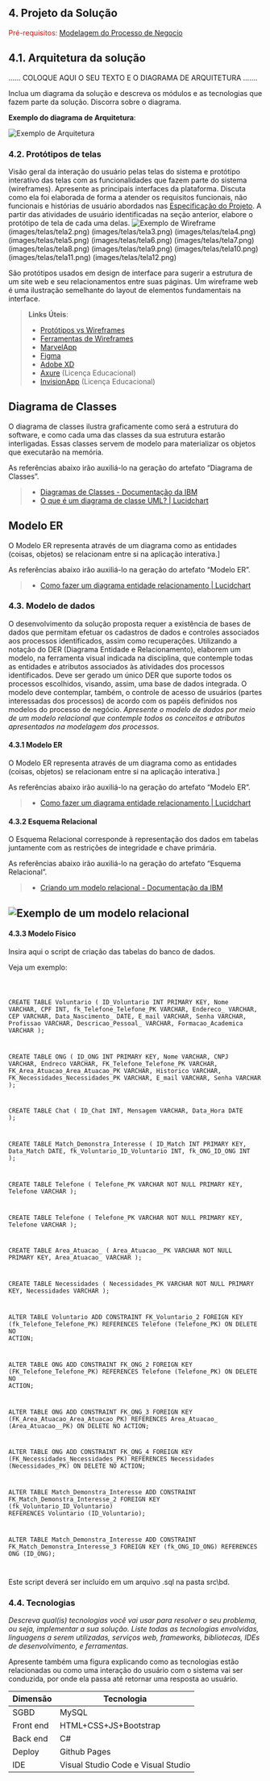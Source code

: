 ## 4. Projeto da Solução

<span style="color:red">Pré-requisitos: <a href="03-Modelagem do Processo de Negocio.md"> Modelagem do Processo de Negocio</a></span>

## 4.1. Arquitetura da solução


......  COLOQUE AQUI O SEU TEXTO E O DIAGRAMA DE ARQUITETURA .......

 Inclua um diagrama da solução e descreva os módulos e as tecnologias
 que fazem parte da solução. Discorra sobre o diagrama.
 
 **Exemplo do diagrama de Arquitetura**:
 
 ![Exemplo de Arquitetura](./images/geral.jpg)
 

### 4.2. Protótipos de telas

Visão geral da interação do usuário pelas telas do sistema e protótipo interativo das telas com as funcionalidades que fazem parte do sistema (wireframes).
Apresente as principais interfaces da plataforma. Discuta como ela foi elaborada de forma a atender os requisitos funcionais, não funcionais e histórias de usuário abordados nas <a href="02-Especificação do Projeto.md"> Especificação do Projeto</a>.
A partir das atividades de usuário identificadas na seção anterior, elabore o protótipo de tela de cada uma delas.
![Exemplo de Wireframe](images/telas/tela1.png)
(images/telas/tela2.png)
(images/telas/tela3.png)
(images/telas/tela4.png)
(images/telas/tela5.png)
(images/telas/tela6.png)
(images/telas/tela7.png)
(images/telas/tela8.png)
(images/telas/tela9.png)
(images/telas/tela10.png)
(images/telas/tela11.png)
(images/telas/tela12.png)

São protótipos usados em design de interface para sugerir a estrutura de um site web e seu relacionamentos entre suas páginas. Um wireframe web é uma ilustração semelhante do layout de elementos fundamentais na interface.
 
> **Links Úteis**:
> - [Protótipos vs Wireframes](https://www.nngroup.com/videos/prototypes-vs-wireframes-ux-projects/)
> - [Ferramentas de Wireframes](https://rockcontent.com/blog/wireframes/)
> - [MarvelApp](https://marvelapp.com/developers/documentation/tutorials/)
> - [Figma](https://www.figma.com/)
> - [Adobe XD](https://www.adobe.com/br/products/xd.html#scroll)
> - [Axure](https://www.axure.com/edu) (Licença Educacional)
> - [InvisionApp](https://www.invisionapp.com/) (Licença Educacional)


## Diagrama de Classes

O diagrama de classes ilustra graficamente como será a estrutura do software, e como cada uma das classes da sua estrutura estarão interligadas. Essas classes servem de modelo para materializar os objetos que executarão na memória.

As referências abaixo irão auxiliá-lo na geração do artefato “Diagrama de Classes”.

> - [Diagramas de Classes - Documentação da IBM](https://www.ibm.com/docs/pt-br/rational-soft-arch/9.6.1?topic=diagrams-class)
> - [O que é um diagrama de classe UML? | Lucidchart](https://www.lucidchart.com/pages/pt/o-que-e-diagrama-de-classe-uml)

## Modelo ER

O Modelo ER representa através de um diagrama como as entidades (coisas, objetos) se relacionam entre si na aplicação interativa.]

As referências abaixo irão auxiliá-lo na geração do artefato “Modelo ER”.

> - [Como fazer um diagrama entidade relacionamento | Lucidchart](https://www.lucidchart.com/pages/pt/como-fazer-um-diagrama-entidade-relacionamento)


### 4.3. Modelo de dados

O desenvolvimento da solução proposta requer a existência de bases de dados que permitam efetuar os cadastros de dados e controles associados aos processos identificados, assim como recuperações.
Utilizando a notação do DER (Diagrama Entidade e Relacionamento), elaborem um modelo, na ferramenta visual indicada na disciplina, que contemple todas as entidades e atributos associados às atividades dos processos identificados. Deve ser gerado um único DER que suporte todos os processos escolhidos, visando, assim, uma base de dados integrada. O modelo deve contemplar, também, o controle de acesso de usuários (partes interessadas dos processos) de acordo com os papéis definidos nos modelos do processo de negócio.
_Apresente o modelo de dados por meio de um modelo relacional que contemple todos os conceitos e atributos apresentados na modelagem dos processos._

#### 4.3.1 Modelo ER

O Modelo ER representa através de um diagrama como as entidades (coisas, objetos) se relacionam entre si na aplicação interativa.]

As referências abaixo irão auxiliá-lo na geração do artefato “Modelo ER”.

> - [Como fazer um diagrama entidade relacionamento | Lucidchart](images/DER.jpg)

#### 4.3.2 Esquema Relacional

O Esquema Relacional corresponde à representação dos dados em tabelas juntamente com as restrições de integridade e chave primária.
 
As referências abaixo irão auxiliá-lo na geração do artefato “Esquema Relacional”.

> - [Criando um modelo relacional - Documentação da IBM](https://www.ibm.com/docs/pt-br/cognos-analytics/10.2.2?topic=designer-creating-relational-model)

![Exemplo de um modelo relacional](images/logico.jpg "Exemplo de Modelo Relacional.")
---


#### 4.3.3 Modelo Físico

Insira aqui o script de criação das tabelas do banco de dados.

Veja um exemplo:

<code>

 CREATE TABLE Voluntario (
    ID_Voluntario INT PRIMARY KEY,
    Nome VARCHAR,
    CPF INT,
    fk_Telefone_Telefone_PK VARCHAR,
    Endereco_ VARCHAR,
    CEP VARCHAR,
    Data_Nascimento_ DATE,
    E_mail VARCHAR,
    Senha VARCHAR,
    Profissao VARCHAR,
    Descricao_Pessoal_ VARCHAR,
    Formacao_Academica VARCHAR
);

CREATE TABLE ONG (
    ID_ONG INT PRIMARY KEY,
    Nome VARCHAR,
    CNPJ VARCHAR,
    Endreco VARCHAR,
    FK_Telefone_Telefone_PK VARCHAR,
    FK_Area_Atuacao_Area_Atuacao_PK VARCHAR,
    Historico VARCHAR,
    FK_Necessidades_Necessidades_PK VARCHAR,
    E_mail VARCHAR,
    Senha VARCHAR
);

CREATE TABLE Chat (
    ID_Chat INT,
    Mensagem VARCHAR,
    Data_Hora DATE
);

CREATE TABLE Match_Demonstra_Interesse (
    ID_Match INT PRIMARY KEY,
    Data_Match DATE,
    fk_Voluntario_ID_Voluntario INT,
    fk_ONG_ID_ONG INT
);

CREATE TABLE Telefone (
    Telefone_PK VARCHAR NOT NULL PRIMARY KEY,
    Telefone VARCHAR
);

CREATE TABLE Telefone (
    Telefone_PK VARCHAR NOT NULL PRIMARY KEY,
    Telefone VARCHAR
);

CREATE TABLE Area_Atuacao_ (
    Area_Atuacao__PK VARCHAR NOT NULL PRIMARY KEY,
    Area_Atuacao_ VARCHAR
);

CREATE TABLE Necessidades (
    Necessidades_PK VARCHAR NOT NULL PRIMARY KEY,
    Necessidades VARCHAR
);
 
ALTER TABLE Voluntario ADD CONSTRAINT FK_Voluntario_2
    FOREIGN KEY (fk_Telefone_Telefone_PK)
    REFERENCES Telefone (Telefone_PK)
    ON DELETE NO ACTION;
 
ALTER TABLE ONG ADD CONSTRAINT FK_ONG_2
    FOREIGN KEY (FK_Telefone_Telefone_PK)
    REFERENCES Telefone (Telefone_PK)
    ON DELETE NO ACTION;
 
ALTER TABLE ONG ADD CONSTRAINT FK_ONG_3
    FOREIGN KEY (FK_Area_Atuacao_Area_Atuacao_PK)
    REFERENCES Area_Atuacao_ (Area_Atuacao__PK)
    ON DELETE NO ACTION;
 
ALTER TABLE ONG ADD CONSTRAINT FK_ONG_4
    FOREIGN KEY (FK_Necessidades_Necessidades_PK)
    REFERENCES Necessidades (Necessidades_PK)
    ON DELETE NO ACTION;
 
ALTER TABLE Match_Demonstra_Interesse ADD CONSTRAINT FK_Match_Demonstra_Interesse_2
    FOREIGN KEY (fk_Voluntario_ID_Voluntario)
    REFERENCES Voluntario (ID_Voluntario);
 
ALTER TABLE Match_Demonstra_Interesse ADD CONSTRAINT FK_Match_Demonstra_Interesse_3
    FOREIGN KEY (fk_ONG_ID_ONG)
    REFERENCES ONG (ID_ONG);

</code>

Este script deverá ser incluído em um arquivo .sql na pasta src\bd.




### 4.4. Tecnologias

_Descreva qual(is) tecnologias você vai usar para resolver o seu problema, ou seja, implementar a sua solução. Liste todas as tecnologias envolvidas, linguagens a serem utilizadas, serviços web, frameworks, bibliotecas, IDEs de desenvolvimento, e ferramentas._

Apresente também uma figura explicando como as tecnologias estão relacionadas ou como uma interação do usuário com o sistema vai ser conduzida, por onde ela passa até retornar uma resposta ao usuário.


| **Dimensão**   | **Tecnologia**  |
| ---            | ---             |
| SGBD           | MySQL           |
| Front end      | HTML+CSS+JS+Bootstrap |
| Back end       | C# |
| Deploy         | Github Pages |
| IDE            | Visual Studio Code e Visual Studio |

